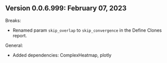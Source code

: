 Version 0.0.6.999: February 07, 2023
-------------------------------------------------------------------------------

Breaks:

+ Renamed param `skip_overlap` to `skip_convergence` in the Define Clones report.

General:

+ Added dependencies: ComplexHeatmap, plotly
